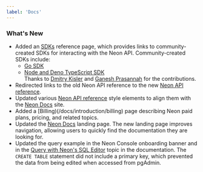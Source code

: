 ```yaml
---
label: 'Docs'
---
```


### What's New

- Added an [SDKs](/docs/reference/sdk) reference page, which provides links to community-created SDKs for interacting with the Neon API. Community-created SDKs include:
  - [Go SDK](https://github.com/kislerdm/neon-sdk-go)
  - [Node and Deno TypeScript SDK](https://github.com/paambaati/neon-js-sdk)  
  Thanks to [Dmitry Kisler](https://github.com/kislerdm) and [Ganesh Prasannah](https://github.com/paambaati) for the contributions.
- Redirected links to the old Neon API reference to the new [Neon API reference](https://api-docs.neon.tech/reference/getting-started-with-neon-api).
- Updated various [Neon API reference](https://api-docs.neon.tech/reference/getting-started-with-neon-api) style elements to align them with the [Neon Docs](https://neon.tech/docs/introduction) site.  
- Added a [Billing)(/docs/introduction/billing) page describing Neon paid plans, pricing, and related topics.
- Updated the [Neon Docs](https://neon.tech/docs/introduction) landing page. The new landing page improves navigation, allowing users to quickly find the documentation they are looking for.
- Updated the query example in the Neon Console onboarding banner and in the [Query with Neon's SQL Editor](/docs/get-started-with-neon/query-with-neon-sql-editor) topic in the documentation. The `CREATE TABLE` statement did not include a primary key, which prevented the data from being edited when accessed from pgAdmin.
